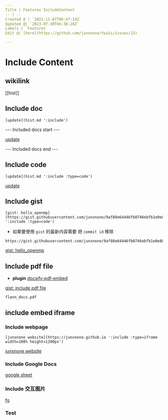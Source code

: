 ```yaml
---
Title | Features IncludeContent
-- | --
Created @ | `2021-11-07T06:47:14Z`
Updated @| `2023-07-30T04:38:28Z`
Labels | `Features`
Edit @| [here](https://github.com/junxnone/twiki/issues/13)

---
```

# Include Content

## wikilink

[[hist]]

## Include doc

```
[update](hist.md ':include')
```

--- Included docs start ---

[update](hist.md ':include')

--- Included docs end ---

## Include code


```
[update](hist.md ':include :type=code')
```


[update](hist.md ':include :type=code')

## Include gist

```
[gist: hello_openmp](https://gist.githubusercontent.com/junxnone/9af88e64446fb0746ebfb1e0e8879f33/raw/2d04dcd1fd3ac51988d3e756bb1be477efe02216/openmp_helloworld.cpp ':include :type=code')
```
- 如果要使用 `gist` 的最新内容需要 把 `commit id` 移除 

```
https://gist.githubusercontent.com/junxnone/9af88e64446fb0746ebfb1e0e8879f33/raw/openmp_helloworld.cpp
```

[gist: hello_openmp](https://gist.githubusercontent.com/junxnone/9af88e64446fb0746ebfb1e0e8879f33/raw/openmp_helloworld.cpp ':include :type=code')


## Include pdf file

- **plugin** [docsify-pdf-embed](https://github.com/lazypanda10117/docsify-pdf-embed)

[gist: include pdf file](https://gist.githubusercontent.com/junxnone/2efa4f014527293cd2950b8aff96f488/raw/docsify_include_pdf_file ':include :type=code')


```pdf
flann_docs.pdf
```

## include embed iframe

### Include webpage

```
[junxnone website](https://junxnone.github.io ':include :type=iframe width=100% height=1200px')
```

[junxnone website](https://junxnone.github.io ':include :type=iframe width=50% height=1200px')

### Include Google Docs

[google sheet](https://docs.google.com/spreadsheets/d/e/2PACX-1vTYDn4ZEG4oc2kFYlUpdY2N8yNwptVKC7MwwE9IEs2hfZFsOPsI7yeEDoVuabtUuN-HedNe6mP_eXj-/pubhtml?gid=232973174&amp;single=true&amp;widget=true&amp;headers=false ':include :type=iframe width=100% height=800px')

### Include 交互图片

[fg](https://github.com/junxnone/twiki/assets/2216970/a71cc2f9-924c-4b34-89a0-89c6909ff362 ':include :type=iframe width=100% height=600px')

### Test

<script src="https://emgithub.com/embed-v2.js?target=https%3A%2F%2Fgithub.com%2Flabmlai%2Fannotated_deep_learning_paper_implementations%2Fblob%2F753fbd3446ed85b7f0a30c415eafbc28bccaf0e0%2Flabml_nn%2Ftransformers%2Flabel_smoothing_loss.py%23L1-L14&style=a11y-dark&type=code&showBorder=on&showLineNumbers=on&showFileMeta=on&showFullPath=on&showCopy=on"></script>
